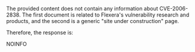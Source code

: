 The provided content does not contain any information about CVE-2006-2838. The first document is related to Flexera's vulnerability research and products, and the second is a generic "site under construction" page.

Therefore, the response is:

NOINFO